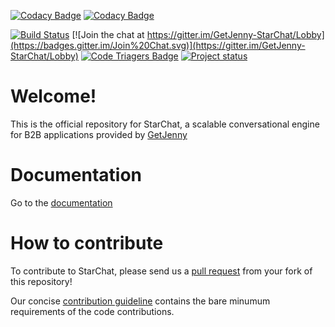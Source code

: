 [![Codacy Badge](https://api.codacy.com/project/badge/Grade/393660af647a4668871afffcabc1e118)](https://www.codacy.com/gh/GetJenny/starchat?utm_source=github.com&amp;utm_medium=referral&amp;utm_content=GetJenny/starchat&amp;utm_campaign=Badge_Grade)
[![Codacy Badge](https://api.codacy.com/project/badge/Coverage/393660af647a4668871afffcabc1e118)](https://www.codacy.com/gh/GetJenny/starchat?utm_source=github.com&utm_medium=referral&utm_content=GetJenny/starchat&utm_campaign=Badge_Coverage)

[![Build Status](https://travis-ci.org/GetJenny/starchat.png)](https://travis-ci.org/GetJenny/starchat)
[![Join the chat at https://gitter.im/GetJenny-StarChat/Lobby](https://badges.gitter.im/Join%20Chat.svg)](https://gitter.im/GetJenny-StarChat/Lobby)
[![Code Triagers Badge](https://www.codetriage.com/getjenny/starchat/badges/users.svg)](https://www.codetriage.com/getjenny/starchat)
[![Project status](https://img.shields.io/badge/status-active-brightgreen.svg)](#status)

# Welcome!

This is the official repository for StarChat, a scalable conversational engine for B2B applications provided by [GetJenny](https://getjenny.com)

# Documentation

Go to the [documentation](https://getjenny.github.io/starchat-doc/)

# How to contribute

To contribute to StarChat, please send us a [pull request](https://help.github.com/articles/using-pull-requests/#fork--pull) 
from your fork of this repository!

Our concise [contribution guideline](https://github.com/GetJenny/starchat/blob/master/CONTRIBUTING.md) contains the bare
minumum requirements of the code contributions.

